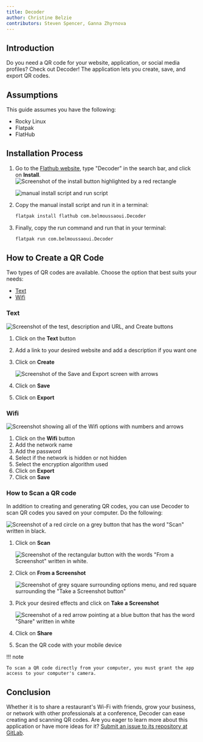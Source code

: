 ```yaml
---
title: Decoder
author: Christine Belzie
contributors: Steven Spencer, Ganna Zhyrnova 
---
```


## Introduction

Do you need a QR code for your website, application, or social media profiles? Check out Decoder! The application lets you create, save, and export QR codes.

## Assumptions

This guide assumes you have the following:

- Rocky Linux
- Flatpak
- FlatHub

## Installation Process

1. Go to the [Flathub website](https://flathub.org/), type "Decoder" in the search bar, and click on **Install**. ![Screenshot of the install button highlighted by a red rectangle](images/01_decoder.png)

    ![manual install script and run script](images/decoder_install.png)

2. Copy the manual install script and run it in a terminal:

    ```bash
    flatpak install flathub com.belmoussaoui.Decoder
    ```

3. Finally, copy the run command and run that in your terminal:

    ```bash
    flatpak run com.belmoussaoui.Decoder
    ```

## How to Create a QR Code

Two types of QR codes are available. Choose the option that best suits your needs:

- [Text](#text)
- [Wifi](#wifi)

### Text

![Screenshot of the test, description and URL, and Create buttons](images/02_decoder-text.png)

1. Click on the **Text** button
2. Add a link to your desired website and add a description if you want one
3. Click on **Create**

    ![Screenshot of the Save and Export screen with arrows](images/03_decoder-text.png)

4. Click on **Save**
5. Click on **Export**

### Wifi

![Screenshot showing all of the Wifi options with numbers and arrows](images/01_decoder-wifi.png)

1. Click on the **Wifi** button
2. Add the network name
3. Add the password
4. Select if the network is hidden or not hidden
5. Select the encryption algorithm used
6. Click on **Export**
7. Click on **Save**

### How to Scan a QR code

In addition to creating and generating QR codes, you can use Decoder to scan QR codes you saved on your computer. Do the following:

![Screenshot of a red circle on a grey button that has the word "Scan" written in black.](images/01_decoder-scan.png)

1. Click on **Scan**

    ![Screenshot of the rectangular button with the words "From a Screenshot" written in white.](images/02_decoder-scan.png)

2. Click on  **From a Screenshot**

    ![Screenshot of grey square surrounding options menu, and red square surrounding the "Take a Screenshot button"](images/03_decoder-scan.png)

3. Pick your desired effects and click on **Take a Screenshot**

    ![Screenshot of a red arrow pointing at a blue button that has the word "Share" written in white](images/04_decoder-scan.png)

4. Click on **Share**
5. Scan the QR code with your mobile device

!!! note

    To scan a QR code directly from your computer, you must grant the app access to your computer's camera.

## Conclusion

Whether it is to share a restaurant's Wi-Fi with friends, grow your business, or network with other professionals at a conference, Decoder can ease creating and scanning QR codes. Are you eager to learn more about this application or have more ideas for it? [Submit an issue to its repository at GitLab](https://gitlab.gnome.org/World/decoder/-/issues).

